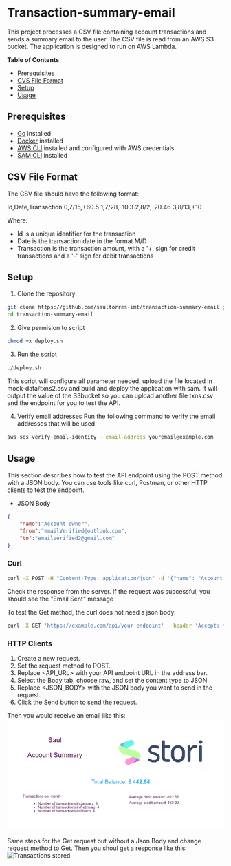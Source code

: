 # Transaction-summary-email
This project processes a CSV file containing account transactions and sends a summary email to the user. The CSV file is read from an AWS S3 bucket. The application is designed to run on AWS Lambda.

**Table of Contents**
- [Prerequisites](#prerequisites)
- [CVS File Format](#csv-file-format)
- [Setup](#setup)
- [Usage](#usage)

## Prerequisites

- [Go](https://golang.org/doc/install) installed
- [Docker](https://docs.docker.com/engine/install/ubuntu/) installed
- [AWS CLI](https://aws.amazon.com/cli/) installed and configured with AWS credentials
- [SAM CLI](https://docs.aws.amazon.com/serverless-application-model/latest/developerguide/serverless-sam-cli-install.html) installed

## CSV File Format

The CSV file should have the following format:

Id,Date,Transaction
0,7/15,+60.5
1,7/28,-10.3
2,8/2,-20.46
3,8/13,+10

Where:
- Id is a unique identifier for the transaction
- Date is the transaction date in the format M/D
- Transaction is the transaction amount, with a '+' sign for credit transactions and a '-' sign for debit transactions

## Setup

1. Clone the repository:
```bash
git clone https://github.com/saultorres-imt/transaction-summary-email.git
cd transaction-summary-email
```

2. Give permision to script
```bash
chmod +x deploy.sh
```

3. Run the script
```bash
./deploy.sh
```
This script will configure all parameter needed, upload the file located in mock-data/txns2.csv and build and deploy the application with sam. It will output the value of the S3bucket so you can upload another file txns.csv and the endpoint for you to test the API.

4. Verify email addresses
Run the following command to verify the email addresses that will be used
```bash
aws ses verify-email-identity --email-address youremail@example.com
```

## Usage

This section describes how to test the API endpoint using the POST method with a JSON body. You can use tools like curl, Postman, or other HTTP clients to test the endpoint.

- JSON Body
```json
{
    "name":"Account owner",
    "from":"emailVerified@outlook.com",
    "to":"emailVerified2@gmail.com"
}
```

### Curl
```bash
curl -X POST -H "Content-Type: application/json" -d '{"name": "Account owner", "from":"emailVerified@outlook.com", "to":"emailVerified2@gmail.com"}' https://example.com/api/your-endpoint
```
Check the response from the server. If the request was successful, you should see the "Email Sent" message

To test the Get method, the curl does not need a json body.
```bash
curl -X GET 'https://example.com/api/your-endpoint' --header 'Accept: */*'
```


### HTTP Clients

1. Create a new request.
2. Set the request method to POST.
3. Replace <API_URL> with your API endpoint URL in the address bar.
4. Select the Body tab, choose raw, and set the content type to JSON.
5. Replace <JSON_BODY> with the JSON body you want to send in the request.
6. Click the Send button to send the request.

Then you would receive an email like this:
![Styled Email](emailTemplate.png)

Same steps for the Get request but without a Json Body and change request method to Get. Then you shoul get a response like this:
![Transactions stored](get-response.png.png)
